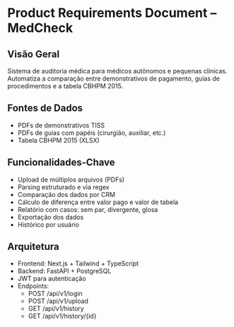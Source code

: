 # Product Requirements Document – MedCheck

## Visão Geral
Sistema de auditoria médica para médicos autônomos e pequenas clínicas. Automatiza a comparação entre demonstrativos de pagamento, guias de procedimentos e a tabela CBHPM 2015.

## Fontes de Dados
- PDFs de demonstrativos TISS
- PDFs de guias com papéis (cirurgião, auxiliar, etc.)
- Tabela CBHPM 2015 (XLSX)

## Funcionalidades-Chave
- Upload de múltiplos arquivos (PDFs)
- Parsing estruturado e via regex
- Comparação dos dados por CRM
- Cálculo de diferença entre valor pago e valor de tabela
- Relatório com casos: sem par, divergente, glosa
- Exportação dos dados
- Histórico por usuário

## Arquitetura
- Frontend: Next.js + Tailwind + TypeScript
- Backend: FastAPI + PostgreSQL
- JWT para autenticação
- Endpoints:
  - POST /api/v1/login
  - POST /api/v1/upload
  - GET /api/v1/history
  - GET /api/v1/history/{id}
